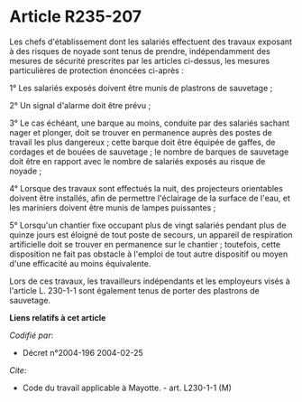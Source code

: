 # Article R235-207

Les chefs d'établissement dont les salariés effectuent des travaux exposant à des risques de noyade sont tenus de prendre,
indépendamment des mesures de sécurité prescrites par les articles ci-dessus, les mesures particulières de protection
énoncées ci-après :

1° Les salariés exposés doivent être munis de plastrons de sauvetage ;

2° Un signal d'alarme doit être prévu ;

3° Le cas échéant, une barque au moins, conduite par des salariés sachant nager et plonger, doit se trouver en permanence
auprès des postes de travail les plus dangereux ; cette barque doit être équipée de gaffes, de cordages et de bouées de
sauvetage ; le nombre de barques de sauvetage doit être en rapport avec le nombre de salariés exposés au risque de noyade ;

4° Lorsque des travaux sont effectués la nuit, des projecteurs orientables doivent être installés, afin de permettre
l'éclairage de la surface de l'eau, et les mariniers doivent être munis de lampes puissantes ;

5° Lorsqu'un chantier fixe occupant plus de vingt salariés pendant plus de quinze jours est éloigné de tout poste de secours,
un appareil de respiration artificielle doit se trouver en permanence sur le chantier ; toutefois, cette disposition ne fait
pas obstacle à l'emploi de tout autre dispositif ou moyen d'une efficacité au moins équivalente.

Lors de ces travaux, les travailleurs indépendants et les employeurs visés à l'article L. 230-1-1 sont également tenus de
porter des plastrons de sauvetage.

**Liens relatifs à cet article**

_Codifié par_:

  - Décret n°2004-196 2004-02-25

_Cite_:

  - Code du travail applicable à Mayotte. - art. L230-1-1 (M)
